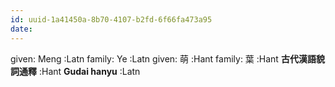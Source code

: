 ```yaml
---
id: uuid-1a41450a-8b70-4107-b2fd-6f66fa473a95
date: 
---
```


given: Meng :Latn
family: Ye :Latn
given: 萌 :Hant
family: 葉 :Hant
**古代漢語貌詞通釋** :Hant
**Gudai hanyu** :Latn